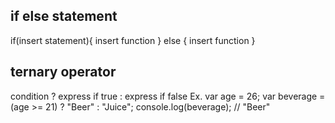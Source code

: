 ## if else statement
if(insert statement){
    insert function
  } else {
   insert function
  }

## ternary operator
condition ? express if true : express if false
Ex. 
var age = 26;
var beverage = (age >= 21) ? "Beer" : "Juice";
console.log(beverage); // "Beer"